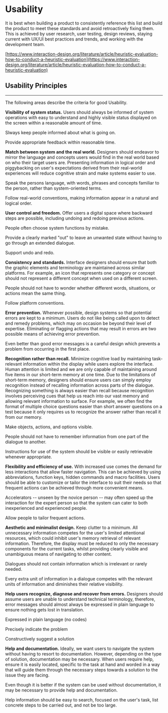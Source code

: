 # Usability

It is best when building a product to consistently reference this list and build the product to meet these standards and avoid retroactively fixing them. This is achieved by user research, user testing, design reviews, staying current with UX/UI best practices and trends, and working with the development team.

[https://www.interaction-design.org/literature/article/heuristic-evaluation-how-to-conduct-a-heuristic-evaluation](https://www.interaction-design.org/literature/article/heuristic-evaluation-how-to-conduct-a-heuristic-evaluation)

## Usability Principles
---
The following areas describe the criteria for good Usability.

**Visibility of system status.** Users should always be informed of system operations with easy to understand and highly visible status displayed on the screen within a reasonable amount of time.

Slways keep people informed about what is going on.

Provide appropriate feedback within reasonable time.

**Match between system and the real world.** Designers should endeavor to mirror the language and concepts users would find in the real world based on who their target users are. Presenting information in logical order and piggybacking on user's expectations derived from their real-world experiences will reduce cognitive strain and make systems easier to use.

Speak the persons language, with words, phrases and concepts familiar to the person, rather than system-oriented terms.

Follow real-world conventions, making information appear in a natural and logical order.

**User control and freedom.** Offer users a digital space where backward steps are possible, including undoing and redoing previous actions.

People often choose system functions by mistake.

Provide a clearly marked "out" to leave an unwanted state without having to go through an extended dialogue.

Support undo and redo.

**Consistency and standards.** Interface designers should ensure that both the graphic elements and terminology are maintained across similar platforms. For example, an icon that represents one category or concept should not represent a different concept when used on a different screen.

People should not have to wonder whether different words, situations, or actions mean the same thing.

Follow platform conventions.

**Error prevention.** Whenever possible, design systems so that potential errors are kept to a minimum. Users do not like being called upon to detect and remedy problems, which may on occasion be beyond their level of expertise. Eliminating or flagging actions that may result in errors are two possible means of achieving error prevention.

Even better than good error messages is a careful design which prevents a problem from occurring in the first place.

**Recognition rather than recall.** Minimize cognitive load by maintaining task-relevant information within the display while users explore the interface. Human attention is limited and we are only capable of maintaining around five items in our short-term memory at one time. Due to the limitations of short-term memory, designers should ensure users can simply employ recognition instead of recalling information across parts of the dialogue. Recognizing something is always easier than recall because recognition involves perceiving cues that help us reach into our vast memory and allowing relevant information to surface. For example, we often find the format of multiple choice questions easier than short answer questions on a test because it only requires us to recognize the answer rather than recall it from our memory.

Make objects, actions, and options visible.

People should not have to remember information from one part of the dialogue to another.

Instructions for use of the system should be visible or easily retrievable whenever appropriate.

**Flexibility and efficiency of use.** With increased use comes the demand for less interactions that allow faster navigation. This can be achieved by using abbreviations, function keys, hidden commands and macro facilities. Users should be able to customize or tailor the interface to suit their needs so that frequent actions can be achieved through more convenient means.

Accelerators -- unseen by the novice person -- may often speed up the interaction for the expert person so that the system can cater to both inexperienced and experienced people.

Allow people to tailor frequent actions.

**Aesthetic and minimalist design.** Keep clutter to a minimum. All unnecessary information competes for the user's limited attentional resources, which could inhibit user's memory retrieval of relevant information. Therefore, the display must be reduced to only the necessary components for the current tasks, whilst providing clearly visible and unambiguous means of navigating to other content.

Dialogues should not contain information which is irrelevant or rarely needed.

Every extra unit of information in a dialogue competes with the relevant units of information and diminishes their relative visibility.

**Help users recognize, diagnose and recover from errors.** Designers should assume users are unable to understand technical terminology, therefore, error messages should almost always be expressed in plain language to ensure nothing gets lost in translation.

Expressed in plain language (no codes)

Precisely indicate the problem

Constructively suggest a solution

**Help and documentation.** Ideally, we want users to navigate the system without having to resort to documentation. However, depending on the type of solution, documentation may be necessary. When users require help, ensure it is easily located, specific to the task at hand and worded in a way that will guide them through the necessary steps towards a solution to the issue they are facing.

Even though it is better if the system can be used without documentation, it may be necessary to provide help and documentation.

Help information should be easy to search, focused on the user's task, list concrete steps to be carried out, and not be too large.